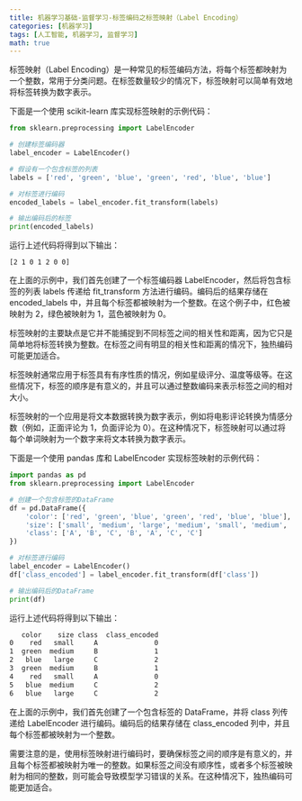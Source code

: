 ```yaml
---
title: 机器学习基础-监督学习-标签编码之标签映射（Label Encoding）
categories: [机器学习]
tags: [人工智能, 机器学习, 监督学习]
math: true
---
```


标签映射（Label Encoding）是一种常见的标签编码方法，将每个标签都映射为一个整数，常用于分类问题。在标签数量较少的情况下，标签映射可以简单有效地将标签转换为数字表示。

下面是一个使用 scikit-learn 库实现标签映射的示例代码：

```python
from sklearn.preprocessing import LabelEncoder

# 创建标签编码器
label_encoder = LabelEncoder()

# 假设有一个包含标签的列表
labels = ['red', 'green', 'blue', 'green', 'red', 'blue', 'blue']

# 对标签进行编码
encoded_labels = label_encoder.fit_transform(labels)

# 输出编码后的标签
print(encoded_labels)
```

运行上述代码将得到以下输出：

```shell
[2 1 0 1 2 0 0]
```

在上面的示例中，我们首先创建了一个标签编码器 LabelEncoder，然后将包含标签的列表 labels 传递给 fit_transform 方法进行编码。编码后的结果存储在 encoded_labels 中，并且每个标签都被映射为一个整数。在这个例子中，红色被映射为 2，绿色被映射为 1，蓝色被映射为 0。

标签映射的主要缺点是它并不能捕捉到不同标签之间的相关性和距离，因为它只是简单地将标签转换为整数。在标签之间有明显的相关性和距离的情况下，独热编码可能更加适合。

标签映射通常应用于标签具有有序性质的情况，例如星级评分、温度等级等。在这些情况下，标签的顺序是有意义的，并且可以通过整数编码来表示标签之间的相对大小。

标签映射的一个应用是将文本数据转换为数字表示，例如将电影评论转换为情感分数（例如，正面评论为 1，负面评论为 0）。在这种情况下，标签映射可以通过将每个单词映射为一个数字来将文本转换为数字表示。

下面是一个使用 pandas 库和 LabelEncoder 实现标签映射的示例代码：

```python
import pandas as pd
from sklearn.preprocessing import LabelEncoder

# 创建一个包含标签的DataFrame
df = pd.DataFrame({
    'color': ['red', 'green', 'blue', 'green', 'red', 'blue', 'blue'],
    'size': ['small', 'medium', 'large', 'medium', 'small', 'medium', 'large'],
    'class': ['A', 'B', 'C', 'B', 'A', 'C', 'C']
})

# 对标签进行编码
label_encoder = LabelEncoder()
df['class_encoded'] = label_encoder.fit_transform(df['class'])

# 输出编码后的DataFrame
print(df)
```

运行上述代码将得到以下输出：

```css
   color    size class  class_encoded
0    red   small     A              0
1  green  medium     B              1
2   blue   large     C              2
3  green  medium     B              1
4    red   small     A              0
5   blue  medium     C              2
6   blue   large     C              2
```

在上面的示例中，我们首先创建了一个包含标签的 DataFrame，并将 class 列传递给 LabelEncoder 进行编码。编码后的结果存储在 class_encoded 列中，并且每个标签都被映射为一个整数。

需要注意的是，使用标签映射进行编码时，要确保标签之间的顺序是有意义的，并且每个标签都被映射为唯一的整数。如果标签之间没有顺序性，或者多个标签被映射为相同的整数，则可能会导致模型学习错误的关系。在这种情况下，独热编码可能更加适合。
